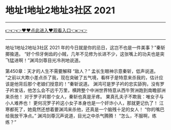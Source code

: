 # 地址1地址2地址3社区 2021

<hr/> <a href="https://github.com/siguaha/najh/issues/2">👉👉👉♥♥点此进入♥观看入口👈👉👉</a><hr/>

地址1地址2地址3社区 2021
年的今日就是你的忌日，这岂不也是一件美事？”秦斩揶揄道。
    “好个伶牙俐齿的小贼，几年不见修为长进不少，这张嘴上的功夫也是突飞猛进啊！”渊鸿剑尊目光冷冽地说道。

第450章：天才的人生不需要解释
    “敌人？”
    孟长生眼神示意秦斩，低声说道。
    “之前以大欺小差点杀了我，现在突破了五气境，看样子是特意来杀我的，估计应该是他背后那个老娘们授意的！”秦斩说道。
    渊鸿可是罗子衿的忠实舔狗，没有罗子衿发话，他怎么会不远千万里，横跨整个中洲世界特意从西牛贺洲跑到南瞻部洲来杀他！
    对于罗子衿那个女人，秦斩也真是牙疼。
    果真孔夫子不欺我：唯女子与小人难养也！
    更何况罗子衿这小女子本身也是一个奸诈小人，那就更记仇了！
    江寒都死了，她竟然还想着要渊鸿来杀他，还真是一个脑残十足的女人！
    “你的嘴巴给我放干净点。”
    渊鸿剑尊沉声说道，目光之中杀气腾腾！
    “怎么，不服啊，练练？”
